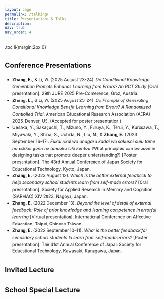 ```yaml
---
layout: page
permalink: /talking/
title: Presentations & Talks
description: 
nav: true
nav_order: 4
---
```


<html lang="zh">
<head>
<meta charset="utf-8">
<title>Projects & Teaching</title>
<style>
/* Attempt to mimic the font stack in the user's first screenshot */
body{
  margin:2rem;
  line-height:1.6;   /* Increased line‑height */
}

h2{
  margin-top:2rem;
  margin-bottom:1rem;
}
</style>
</head>
<body>

.toc li{margin:2px 0}

<h2 style="font-size: 22px;"><b>Conference Presentations</b></h2>
   <ul class="list">
          <li><b>Zhang, E.</b>, & Li, W. (2025 August 23-24). <i>Do Conditional Knowledge Generation Prompts Enhance Learning from Errors? An RCT Study</i> [Oral presentation]. 29th JURE 2025 Pre-Conference, Graz, Austria.</li>
          <li><b>Zhang, E.</b>, & Li, W. (2025 August 23-24). <i>Do Prompts of Generating Conditional Knowledge Benefit Learning from Errors? A Randomized Controlled Trial</i>. American Educational Research Association (AERA) 2025, Denver, US. (Accepted for poster presentation.)</li>
          <li>Uesaka, Y., Sakaguchi, T., Mizuno, Y., Furuya, K., Terui, Y., Kurosawa, T., Miyawaki, Y., Shiba, S., Uchida, N., Liu, M., & <b>Zhang, E.</b> (2023 September 16–17). <i>Fukai rikai wo unagasu kadai wo sakusei suru tame no sekkei genri no tansaku teki kentou</i> [What principles can be used in designing tasks that promote deeper understanding?] [Poster presentation]. The 43rd Annual Conference of Japan Society for Educational Technology, Kyoto, Japan.</li>
	  <li><b>Zhang, E.</b> (2023 August 12). <i>Which is the better external feedback to help secondary school students learn from self-made errors?</i> [Oral presentation]. Society for Applied Research in Memory and Cognition (SARMAC) XIV 2023, Nagoya, Japan.</li>
	  <li><b>Zhang, E.</b> (2022 December 13). <i>Beyond the level of detail of external feedback: Role of prior knowledge and learning competence in errorful learning</i> [Virtual presentation]. International Conference on Affective Education, Taipei, Chinese Taiwan.</li>
	  <li><b>Zhang, E.</b> (2022 September 10–11). <i>What is the better feedback for secondary school students to learn from self-made errors?</i> [Poster presentation]. The 41st Annual Conference of Japan Society for Educational Technology, Kawasaki, Kanagawa, Japan.</li>
        </ul>

<h2 style="font-size: 22px;"><b>Invited Lecture</b></h2>

<h2 style="font-size: 22px;"><b>School Special Lecture</b></h2>

